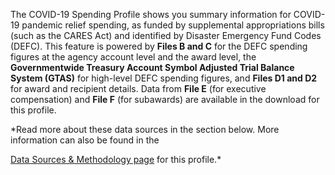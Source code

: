 The COVID-19 Spending Profile shows you summary information for
COVID-19 pandemic relief spending, as funded by supplemental
appropriations bills (such as the CARES Act) and identified by
Disaster Emergency Fund Codes (DEFC). This feature is powered by
**Files B and C** for the DEFC spending figures at the agency
account level and the award level, the **Governmentwide Treasury
Account Symbol Adjusted Trial Balance System (GTAS)** for
high-level DEFC spending figures, and **Files D1 and D2** for
award and recipient details. Data from **File E** (for executive
compensation) and **File F** (for subawards) are available in
the download for this profile.

*Read more about these data sources in the section below. More
information can also be found in the 

[Data Sources & Methodology
page](https://www.usaspending.gov/disaster/covid-19/data-sources)
for
this profile.*